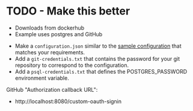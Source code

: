 # TODO - Make this better

- Downloads from dockerhub
- Example uses postgres and GitHub

* Make a `configuration.json` similar to the [sample configuration](../configuration.sample.json) that matches your requirements.
* Add a `git-credentials.txt` that contains the password for your git repository to correspond to the configuration.
* Add a `psql-credentials.txt` that defines the POSTGRES_PASSWORD environment variable.

GitHub "Authorization callback URL":
 - http://localhost:8080/custom-oauth-signin
